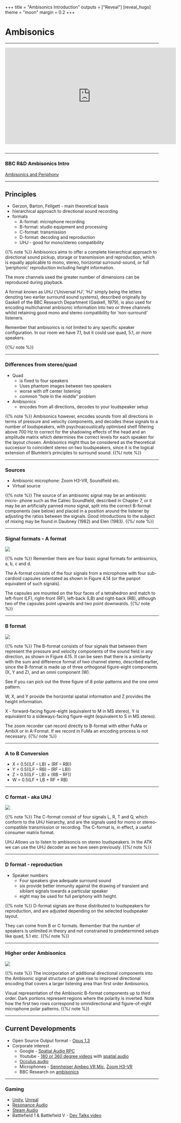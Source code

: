 +++
title = "Ambisonics Introduction"
outputs = ["Reveal"]
[reveal_hugo]
theme = "moon"
margin = 0.2
+++

# Ambisonics

---

<iframe width="560" height="315" src="https://www.youtube.com/embed/X23hZNoSkUs" title="YouTube video player" frameborder="0" allow="accelerometer; autoplay; clipboard-write; encrypted-media; gyroscope; picture-in-picture" allowfullscreen></iframe>

## <!-- TODO: add some historical stuff here -->

---

### BBC R&D Ambisonics Intro

[Ambisonics and Periphony](https://www.bbc.co.uk/rd/blog/2010-03-ambisonics-periphony-audio-sound)

---

## Principles

- Gerzon, Barton, Fellgett - main theoretical basis
- hierarchical approach to directional sound recording
- formats
  - A-format: microphone recording
  - B-format: studio equipment and processing
  - C-format: transmission
  - D-format: decoding and reproduction
  - UHJ - good for mono/stereo compatibility

{{% note %}}
Ambisonics aims to offer a complete hierarchical approach to directional sound pickup, storage or transmission and reproduction, which is equally applicable to mono, stereo, horizontal surround-sound, or full ‘periphonic’ reproduction including height information.

The more channels used the greater number of dimensions can be reproduced during playback.

A format known as UHJ (‘Universal HJ’, ‘HJ’ simply being the letters denoting two earlier surround sound systems), described originally by Gaskell of the BBC Research Department (Gaskell, 1979), is also used for encoding multichannel ambisonic information into two or three channels whilst retaining good mono and stereo compatibility for ‘non-surround’ listeners.

Remember that ambisonics is not limited to any specific speaker configuration. In our room we have 7.1, but it could use quad, 5.1, or more speakers.

{{%/ note %}}

---

### Differences from stereo/quad

- Quad
  - is fixed to four speakers
  - Uses phantom images between two speakers
  - worse with off center listening
  - common "hole in the middle" problem
- Ambisonics
  - encodes from all directions, decodes to your loudspeaker setup

{{% note %}}
Ambisonics however, encodes sounds from all directions in terms of pressure and velocity components, and decodes these signals to a number of loudspeakers, with psychoacoustically optimised shelf filtering above 700 Hz to correct for the shadowing effects of the head and an amplitude matrix which determines the correct levels for each speaker for the layout chosen. Ambisonics might thus be considered as the theoretical successor to coincident stereo on two loudspeakers, since it is the logical extension of Blumlein’s principles to surround sound.
{{%/ note %}}

---

### Sources

- Ambisonic microphone: Zoom H3-VR, Soundfield etc.
- Virtual source

{{% note %}}
The source of an ambisonic signal may be an ambisonic micro- phone such as the Calrec Soundfield, described in Chapter 7, or it may be an artificially panned mono signal, split into the correct B-format components (see below) and placed in a position around the listener by adjusting the ratios between the signals. Good introductions to the subject of mixing may be found in Daubney (1982) and Elen (1983).
{{%/ note %}}

---

### Signal formats - A format

![](a-format.png)

{{% note %}}
Remember there are four basic signal formats for ambisonics, a, b, c and d.

The A-format consists of the four signals from a microphone with four sub-cardioid capsules orientated as shown in Figure 4.14 (or the panpot equivalent of such signals).

The capsules are mounted on the four faces of a tetrahedron and match to left-front (LF), right-front (RF), left-back (LB) and right-back (RB), although two of the capsules point upwards and two point downwards.
{{%/ note %}}

---

### B format

![](b-format.png)

{{% note %}}
The B-format consists of four signals that between them represent the pressure and velocity components of the sound field in any direction, as shown in Figure 4.15. It can be seen that there is a similarity with the sum and difference format of two channel stereo, described earlier, since the B-format is made up of three orthogonal figure-eight components (X, Y and Z), and an omni component (W).

See if you can pick out the three figure of 8 polar patterns and the one omni pattern.

W, X, and Y provide the horizontal spatial information and Z provides the height information.

X - forward-facing figure-eight (equivalent to M in MS stereo), Y is equivalent to a sideways-facing figure-eight (equivalent to S in MS stereo).

The zoom recorder can record directly to B-format with either FuMa or AmbiX or in A-Format. If we record in FuMa an encoding process is not necessary.
{{%/ note %}}

---

### A to B Conversion

- X = 0.5((LF – LB) + (RF – RB))
- Y = 0.5((LF – RB) – (RF – LB))
- Z = 0.5((LF – LB) + (RB – RF))
- W = 0.5(LF + LB + RF + RB)

---

### C format - aka UHJ

![](c-format.png)

{{% note %}}
The C-format consist of four signals L, R, T and Q, which conform to the UHJ hierarchy, and are the signals used for mono or stereo-compatible transmission or recording. The C-format is, in effect, a useful consumer matrix format.

UHJ Allows us to listen to ambisoncis on stereo loudspeakers. In the ATK we can use the UHJ decoder as we have seen previously.
{{%/ note %}}

---

### D format - reproduction

- Speaker numbers
  - Four speakers give adequate surround sound
  - six provide better immunity against the drawing of transient and sibilant signals towards a particular speaker
  - eight may be used for full periphony with height.

{{% note %}}
D-format signals are those distributed to loudspeakers for reproduction, and are adjusted depending on the selected loudspeaker layout.

They can come from B or C formats. Remember that the number of speakers is unlimited in theory and not constrained to predetermined setups like quad, 5.1 etc.
{{%/ note %}}

---

### Higher order Ambisonics

![](Spherical_Harmonics_deg3.png)

{{% note %}}
The incorporation of additional directional components into the Ambisonic signal structure can give rise to improved directional encoding that covers a larger listening area than first order Ambisonics.

Visual representation of the Ambisonic B-format components up to third order. Dark portions represent regions where the polarity is inverted. Note how the first two rows correspond to omnidirectional and figure-of-eight microphone polar patterns.
{{%/ note %}}

---

## Current Developments

- Open Source Output format - [Opus 1.3](https://jmvalin.ca/opus/opus-1.3/)
- Corporate interest
  - Google - [Spatial Audio RPC](https://github.com/google/spatial-media/blob/master/docs/spatial-audio-rfc.md)
  - Youtube - [180 or 360 degree videos](https://support.google.com/youtube/answer/6178631?hl=en-GB) with [spatial audio](https://support.google.com/youtube/answer/6395969)
  - [Occulus audio](https://developer.oculus.com/documentation/native/audio-intro/)
  - Microphones - [Sennheiser Ambeo VR Mic](https://en-us.sennheiser.com/microphone-3d-audio-ambeo-vr-mic), [Zoom H3-VR](https://zoomcorp.com/en/us/handheld-recorders/handheld-recorders/h3-vr-360-audio-recorder/)
  - BBC Research on [ambisonics](https://www.bbc.co.uk/rd/search?query=Ambisonics&Type=All&=2020)

---

### Gaming

- [Unity](https://docs.unity3d.com/Manual/AmbisonicAudio.html), [Unreal](https://docs.unrealengine.com/5.0/en-US/native-soundfield-ambisonics-rendering-in-unreal-engine/)
- [Resonance Audio](https://resonance-audio.github.io/resonance-audio/discover/overview.html)
- [Steam Audio](https://valvesoftware.github.io/steam-audio/#learn-more)
- Battlefield 1 & Battlefield V - [Dev Talks video](https://www.youtube.com/watch?v=84EDwVHY2BY)
